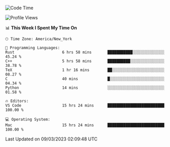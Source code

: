 <!--START_SECTION:waka-->
![Code Time](http://img.shields.io/badge/Code%20Time-202%20hrs%203%20mins-blue)

![Profile Views](http://img.shields.io/badge/Profile%20Views-4-blue)

📊 **This Week I Spent My Time On** 

```text
🕑︎ Time Zone: America/New_York

💬 Programming Languages: 
Rust                     6 hrs 58 mins       ███████████░░░░░░░░░░░░░░   45.24 % 
C++                      5 hrs 58 mins       ██████████░░░░░░░░░░░░░░░   38.78 % 
TeX                      1 hr 16 mins        ██░░░░░░░░░░░░░░░░░░░░░░░   08.27 % 
C                        40 mins             █░░░░░░░░░░░░░░░░░░░░░░░░   04.34 % 
Python                   14 mins             ░░░░░░░░░░░░░░░░░░░░░░░░░   01.58 % 

🔥 Editors: 
VS Code                  15 hrs 24 mins      █████████████████████████   100.00 % 

💻 Operating System: 
Mac                      15 hrs 24 mins      █████████████████████████   100.00 % 
```


 Last Updated on 09/03/2023 02:09:48 UTC
<!--END_SECTION:waka-->
